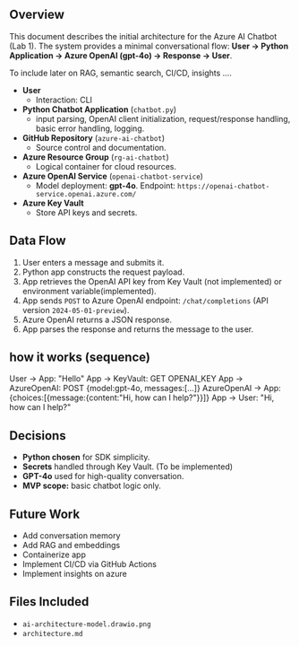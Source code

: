 ## Overview
This document describes the initial architecture for the Azure AI Chatbot (Lab 1). The system provides a minimal conversational flow:
**User → Python Application → Azure OpenAI (gpt-4o) → Response → User**.

To include later on RAG, semantic search, CI/CD, insights ....

- **User**
  - Interaction: CLI 
- **Python Chatbot Application** (`chatbot.py`)
  - input parsing, OpenAI client initialization, request/response handling, basic error handling, logging.
- **GitHub Repository** (`azure-ai-chatbot`)
  - Source control and documentation.
- **Azure Resource Group** (`rg-ai-chatbot`)
  - Logical container for cloud resources.
- **Azure OpenAI Service** (`openai-chatbot-service`)
  - Model deployment: **gpt-4o**. Endpoint: `https://openai-chatbot-service.openai.azure.com/`
- **Azure Key Vault**
  - Store API keys and secrets.

## Data Flow
1. User enters a message and submits it.
2. Python app constructs the request payload.
3. App retrieves the OpenAI API key from Key Vault (not implemented) or environment variable(implemented).
4. App sends `POST` to Azure OpenAI endpoint: `/chat/completions` (API version `2024-05-01-preview`).
5. Azure OpenAI returns a JSON response.
6. App parses the response and returns the message to the user.


## how it works (sequence)

User -> App: "Hello"
App -> KeyVault: GET OPENAI_KEY
App -> AzureOpenAI: POST {model:gpt-4o, messages:[...]}
AzureOpenAI -> App: {choices:[{message:{content:"Hi, how can I help?"}}]}
App -> User: "Hi, how can I help?"


## Decisions
- **Python chosen** for SDK simplicity.
- **Secrets** handled through Key Vault. (To be implemented)
- **GPT-4o** used for high-quality conversation.
- **MVP scope:** basic chatbot logic only.


## Future Work
- Add conversation memory
- Add RAG and embeddings
- Containerize app
- Implement CI/CD via GitHub Actions
- Implement insights on azure 


## Files Included
- `ai-architecture-model.drawio.png`
- `architecture.md`
